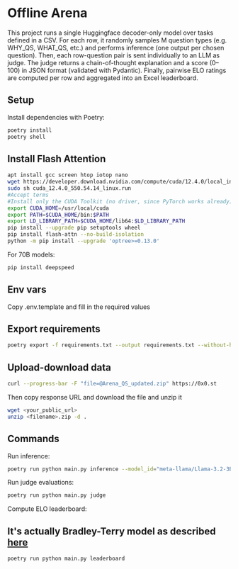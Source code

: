 # Offline Arena

This project runs a single Huggingface decoder-only model over tasks defined in a CSV. For each row, it randomly samples M question types (e.g. WHY_QS, WHAT_QS, etc.) and performs inference (one output per chosen question). Then, each row-question pair is sent individually to an LLM as judge. The judge returns a chain-of-thought explanation and a score (0–100) in JSON format (validated with Pydantic). Finally, pairwise ELO ratings are computed per row and aggregated into an Excel leaderboard.


## Setup

Install dependencies with Poetry:

```bash
poetry install
poetry shell
```

## Install Flash Attention
```bash
apt install gcc screen htop iotop nano
wget https://developer.download.nvidia.com/compute/cuda/12.4.0/local_installers/cuda_12.4.0_550.54.14_linux.run
sudo sh cuda_12.4.0_550.54.14_linux.run
#Accept terms
#Install only the CUDA Toolkit (no driver, since PyTorch works already)
export CUDA_HOME=/usr/local/cuda
export PATH=$CUDA_HOME/bin:$PATH
export LD_LIBRARY_PATH=$CUDA_HOME/lib64:$LD_LIBRARY_PATH
pip install --upgrade pip setuptools wheel
pip install flash-attn --no-build-isolation
python -m pip install --upgrade 'optree>=0.13.0'
```

For 70B models:
```bash
pip install deepspeed
```

## Env vars
Copy .env.template and fill in the required values


## Export requirements
```bash
poetry export -f requirements.txt --output requirements.txt --without-hashes
```


## Upload-download data
```bash
curl --progress-bar -F "file=@Arena_QS_updated.zip" https://0x0.st
```

Then copy response URL and download the file and unzip it
```bash
wget <your_public_url>
unzip <filename>.zip -d .
````


## Commands

Run inference:

```bash
poetry run python main.py inference --model_id="meta-llama/Llama-3.2-3B-Instruct" --tasks_csv="Arena_QS_updated_filtered.csv" --sample_lines=25 --question_types="WHY_QS,WHAT_QS,HOW_QS,DESCRIBE_QS,ANALYZE_QS" --sample_qs=2 --batch_size=50
```

Run judge evaluations:
```bash
poetry run python main.py judge
```

Compute ELO leaderboard:
## It's actually Bradley-Terry model as described [here]()
```bash
poetry run python main.py leaderboard
```
